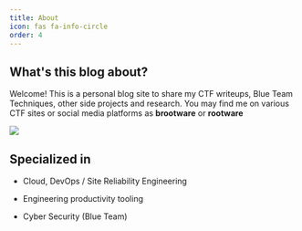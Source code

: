 ```yaml
---
title: About
icon: fas fa-info-circle
order: 4
---
```


## What's this blog about?

Welcome! This is a personal blog site to share my CTF writeups, Blue Team Techniques, other side projects and research. You may find me on various CTF sites or social media platforms as **brootware** or **rootware**

<a href="https://blueteamlabs.online/public/user/f7656a47c955978a69858f"><img src="https://img.shields.io/badge/blueteamlabs-rootware-blue" /></a>

<script src="https://tryhackme.com/badge/242534"></script>

## Specialized in

- Cloud, DevOps / Site Reliability Engineering

- Engineering productivity tooling

- Cyber Security (Blue Team)

<!-- > **Note**: Add Markdown syntax content to file `_tabs/about.md` and it will show up on this page. -->
